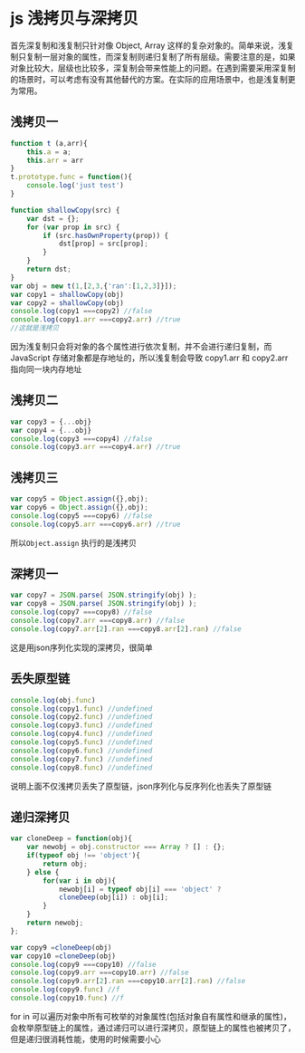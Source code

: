 # js 浅拷贝与深拷贝

首先深复制和浅复制只针对像 Object, Array 这样的复杂对象的。简单来说，浅复制只复制一层对象的属性，而深复制则递归复制了所有层级。需要注意的是，如果对象比较大，层级也比较多，深复制会带来性能上的问题。在遇到需要采用深复制的场景时，可以考虑有没有其他替代的方案。在实际的应用场景中，也是浅复制更为常用。

## 浅拷贝一
```javascript
function t (a,arr){
    this.a = a;
    this.arr = arr
}
t.prototype.func = function(){
    console.log('just test')
}

function shallowCopy(src) {
    var dst = {};
    for (var prop in src) {
        if (src.hasOwnProperty(prop)) {
            dst[prop] = src[prop];
        }
    }
    return dst;
}
var obj = new t(1,[2,3,{'ran':[1,2,3]}]);
var copy1 = shallowCopy(obj)
var copy2 = shallowCopy(obj)
console.log(copy1 ===copy2) //false
console.log(copy1.arr ===copy2.arr) //true
//这就是浅拷贝

```
因为浅复制只会将对象的各个属性进行依次复制，并不会进行递归复制，而 JavaScript 存储对象都是存地址的，所以浅复制会导致 copy1.arr 和 copy2.arr 指向同一块内存地址

## 浅拷贝二
```javascript
var copy3 = {...obj}
var copy4 = {...obj}
console.log(copy3 ===copy4) //false
console.log(copy3.arr ===copy4.arr) //true
```

## 浅拷贝三
```javascript
var copy5 = Object.assign({},obj);
var copy6 = Object.assign({},obj);
console.log(copy5 ===copy6) //false
console.log(copy5.arr ===copy6.arr) //true
```
所以`Object.assign` 执行的是浅拷贝

## 深拷贝一
```javascript
var copy7 = JSON.parse( JSON.stringify(obj) );
var copy8 = JSON.parse( JSON.stringify(obj) );
console.log(copy7 ===copy8) //false
console.log(copy7.arr ===copy8.arr) //false
console.log(copy7.arr[2].ran ===copy8.arr[2].ran) //false
```
这是用json序列化实现的深拷贝，很简单


## 丢失原型链
```javascript
console.log(obj.func)
console.log(copy1.func) //undefined
console.log(copy2.func) //undefined
console.log(copy3.func) //undefined
console.log(copy4.func) //undefined
console.log(copy5.func) //undefined
console.log(copy6.func) //undefined
console.log(copy7.func) //undefined
console.log(copy8.func) //undefined
```
说明上面不仅浅拷贝丢失了原型链，json序列化与反序列化也丢失了原型链

## 递归深拷贝
```javascript
var cloneDeep = function(obj){
    var newobj = obj.constructor === Array ? [] : {};
    if(typeof obj !== 'object'){
        return obj;
    } else {
        for(var i in obj){
            newobj[i] = typeof obj[i] === 'object' ? 
            cloneDeep(obj[i]) : obj[i]; 
        }
    }
    return newobj;
};

var copy9 =cloneDeep(obj)
var copy10 =cloneDeep(obj)
console.log(copy9 ===copy10) //false
console.log(copy9.arr ===copy10.arr) //false
console.log(copy9.arr[2].ran ===copy10.arr[2].ran) //false
console.log(copy9.func) //f
console.log(copy10.func) //f
```
for in 可以遍历对象中所有可枚举的对象属性(包括对象自有属性和继承的属性)，会枚举原型链上的属性，通过递归可以进行深拷贝，原型链上的属性也被拷贝了，但是递归很消耗性能，使用的时候需要小心


